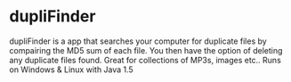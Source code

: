 # dupliFinder
dupliFinder is a app that searches your computer for duplicate files by compairing the MD5 sum of each file. You then have the option of deleting any duplicate files found. Great for collections of MP3s, images etc.. Runs on Windows &amp; Linux with Java 1.5
